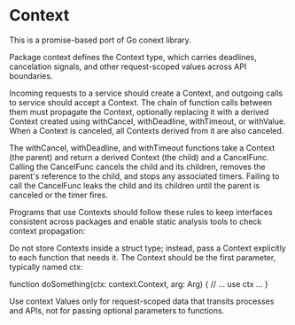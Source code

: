 # Context

This is a promise-based port of Go conext library.

Package context defines the Context type, which carries deadlines, cancelation signals, and other request-scoped values across API boundaries.

Incoming requests to a service should create a Context, and outgoing calls to service should accept a Context. The chain of function calls between them must propagate the Context, optionally replacing it with a derived Context created using withCancel, withDeadline, withTimeout, or withValue. When a Context is canceled, all Contexts derived from it are also canceled.

The withCancel, withDeadline, and withTimeout functions take a Context (the parent) and return a derived Context (the child) and a CancelFunc. Calling the CancelFunc cancels the child and its children, removes the parent's reference to the child, and stops any associated timers. Failing to call the CancelFunc leaks the child and its children until the parent is canceled or the timer fires.

Programs that use Contexts should follow these rules to keep interfaces consistent across packages and enable static analysis tools to check context propagation:

Do not store Contexts inside a struct type; instead, pass a Context explicitly to each function that needs it. The Context should be the first parameter, typically named ctx:

function doSomething(ctx: context.Context, arg: Arg) {
	// ... use ctx ...
}

Use context Values only for request-scoped data that transits processes and APIs, not for passing optional parameters to functions.


